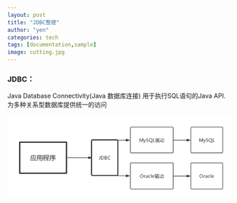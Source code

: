 ```yaml
---
layout: post
title: "JDBC整理"
author: "yen"
categories: tech
tags: [documentation,sample]
image: cutting.jpg
---
```

### JDBC：  
 Java Database Connectivity(Java 数据库连接)
 用于执行SQL语句的Java API. 为多种关系型数据库提供统一的访问  
 
![JDBCmind](assets/img/JDBCmind.png)
